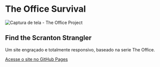 # The Office Survival

![Captura de tela - The Office Project](https://github.com/emilyfas/The-Office-Survival/assets/115494759/72c06037-4954-4ef5-8a74-fae69d69860e)

## Find the Scranton Strangler
Um site engraçado e totalmente responsivo, baseado na serie The Office.

[Acesse o site no GitHub Pages](https://emilyfas.github.io/The-Office-Survival/)



